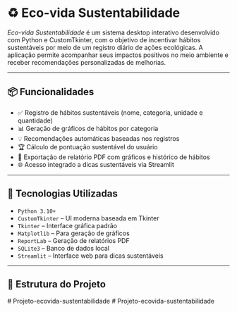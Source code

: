 # ♻ Eco-vida Sustentabilidade

_Eco-vida Sustentabilidade_ é um sistema desktop interativo desenvolvido com Python e CustomTkinter, com o objetivo de incentivar hábitos sustentáveis por meio de um registro diário de ações ecológicas. A aplicação permite acompanhar seus impactos positivos no meio ambiente e receber recomendações personalizadas de melhorias.

---

## 📦 Funcionalidades

- ✅ Registro de hábitos sustentáveis (nome, categoria, unidade e quantidade)
- 📊 Geração de gráficos de hábitos por categoria
- 💡 Recomendações automáticas baseadas nos registros
- 🏆 Cálculo de pontuação sustentável do usuário
- 📄 Exportação de relatório PDF com gráficos e histórico de hábitos
- 🌐 Acesso integrado a dicas sustentáveis via Streamlit

---

## 🧰 Tecnologias Utilizadas

- `Python 3.10+`
- `CustomTkinter` – UI moderna baseada em Tkinter
- `Tkinter` – Interface gráfica padrão
- `Matplotlib` – Para geração de gráficos
- `ReportLab` – Geração de relatórios PDF
- `SQLite3` – Banco de dados local
- `Streamlit` – Interface web para dicas sustentáveis

---

## 📁 Estrutura do Projeto

#   P r o j e t o - e c o v i d a - s u s t e n t a b i l i d a d e  
 # Projeto-ecovida-sustentabilidade

